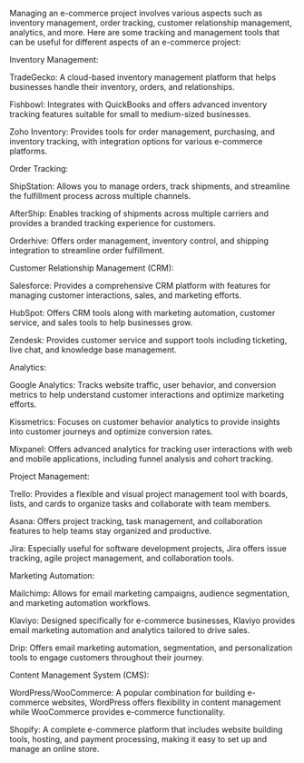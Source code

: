 Managing an e-commerce project involves various aspects such as inventory management, order tracking, customer relationship management, analytics, and more. Here are some tracking and management tools that can be useful for different aspects of an e-commerce project:

Inventory Management:

TradeGecko: A cloud-based inventory management platform that helps businesses handle their inventory, orders, and relationships.

Fishbowl: Integrates with QuickBooks and offers advanced inventory tracking features suitable for small to medium-sized businesses.

Zoho Inventory: Provides tools for order management, purchasing, and inventory tracking, with integration options for various e-commerce platforms.

Order Tracking:

ShipStation: Allows you to manage orders, track shipments, and streamline the fulfillment process across multiple channels.

AfterShip: Enables tracking of shipments across multiple carriers and provides a branded tracking experience for customers.

Orderhive: Offers order management, inventory control, and shipping integration to streamline order fulfillment.

Customer Relationship Management (CRM):

Salesforce: Provides a comprehensive CRM platform with features for managing customer interactions, sales, and marketing efforts.

HubSpot: Offers CRM tools along with marketing automation, customer service, and sales tools to help businesses grow.

Zendesk: Provides customer service and support tools including ticketing, live chat, and knowledge base management.


Analytics:

Google Analytics: Tracks website traffic, user behavior, and conversion metrics to help understand customer interactions and optimize marketing efforts.

Kissmetrics: Focuses on customer behavior analytics to provide insights into customer journeys and optimize conversion rates.

Mixpanel: Offers advanced analytics for tracking user interactions with web and mobile applications, including funnel analysis and cohort tracking.


Project Management:

Trello: Provides a flexible and visual project management tool with boards, lists, and cards to organize tasks and collaborate with team members.

Asana: Offers project tracking, task management, and collaboration features to help teams stay organized and productive.

Jira: Especially useful for software development projects, Jira offers issue tracking, agile project management, and collaboration tools.


Marketing Automation:

Mailchimp: Allows for email marketing campaigns, audience segmentation, and marketing automation workflows.

Klaviyo: Designed specifically for e-commerce businesses, Klaviyo provides email marketing automation and analytics tailored to drive sales.

Drip: Offers email marketing automation, segmentation, and personalization tools to engage customers throughout their journey.


Content Management System (CMS):

WordPress/WooCommerce: A popular combination for building e-commerce websites, WordPress offers flexibility in content management while WooCommerce provides e-commerce functionality.

Shopify: A complete e-commerce platform that includes website building tools, hosting, and payment processing, making it easy to set up and manage an online store.
